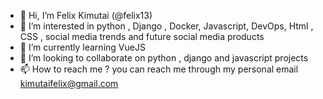 - 👋 Hi, I’m Felix Kimutai (@felix13)
- 👀 I’m interested in python , Django , Docker, Javascript, DevOps, Html , CSS , social media trends and future social media products
- 🌱 I’m currently learning VueJS
- 💞️ I’m looking to collaborate on python , django and javascript projects
- 📫 How to reach me ? you can reach me through my personal email kimutaifelix@gmail.com

<!---
felix13/felix13 is a ✨ special ✨ repository because its `README.md` (this file) appears on your GitHub profile.
You can click the Preview link to take a look at your changes.
--->
